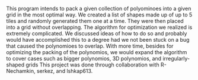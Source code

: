 This program intends to pack a given collection of polyominoes into a given grid in the most optimal way. 
We created a list of shapes made up of up to 5 tiles and randomly generated them one at a time. 
They were then placed into a grid without overlapping. 
The algorithm for optimization we realized is extremely complicated. 
We discussed ideas of how to do so and probably would have accomplished this to a degree had we not been stuck on a bug that caused the polynomioes to overlap. 
With more time, besides for optimizing the packing of the polynomios, we would expand the algorithm to cover cases such as bigger polynomios, 3D polynomios, and irregularly-shaped grids
This project was done through collaboration with R-Nechamkin, serkez, and lshkap613.
